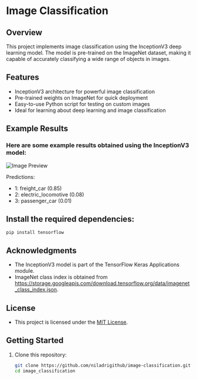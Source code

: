 # Image Classification

## Overview
This project implements image classification using the InceptionV3 deep learning model. The model is pre-trained on the ImageNet dataset, making it capable of accurately classifying a wide range of objects in images.

## Features
- InceptionV3 architecture for powerful image classification
- Pre-trained weights on ImageNet for quick deployment
- Easy-to-use Python script for testing on custom images
- Ideal for learning about deep learning and image classification

## Example Results
### Here are some example results obtained using the InceptionV3 model:

![Image Preview](https://github.com/niladrridas/image-classification/blob/main/train.jpg)

Predictions:
- 1: freight_car (0.85)
- 2: electric_locomotive (0.08)
- 3: passenger_car (0.01)

## Install the required dependencies:
`pip install tensorflow`

## Acknowledgments
- The InceptionV3 model is part of the TensorFlow Keras Applications module.
- ImageNet class index is obtained from https://storage.googleapis.com/download.tensorflow.org/data/imagenet_class_index.json.

## License
- This project is licensed under the [MIT License](https://github.com/niladrridas/image-classification/blob/main/LICENSE).

## Getting Started
1. Clone this repository:
   ```bash
   git clone https://github.com/niladrigithub/image-classification.git
   cd image_classification
